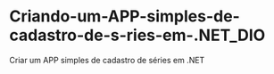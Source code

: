 # Criando-um-APP-simples-de-cadastro-de-s-ries-em-.NET_DIO
Criar um APP simples de cadastro de séries em .NET

